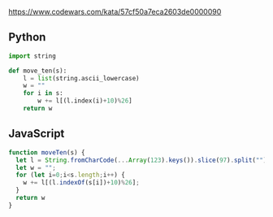 https://www.codewars.com/kata/57cf50a7eca2603de0000090

## Python
```python
import string

def move_ten(s):
    l = list(string.ascii_lowercase)
    w = ""
    for i in s:
        w += l[(l.index(i)+10)%26]
    return w
```

## JavaScript
```js
function moveTen(s) {
  let l = String.fromCharCode(...Array(123).keys()).slice(97).split("");
  let w = "";
  for (let i=0;i<s.length;i++) {
    w += l[(l.indexOf(s[i])+10)%26];
  }
  return w
}
```